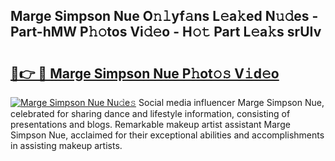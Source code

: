 ## Marge Simpson Nue O𝚗𝚕yf𝚊ns L𝚎a𝚔ed N𝚞𝚍es - Part-hMW P𝚑𝚘tos Vi𝚍𝚎o - H𝚘𝚝 Part L𝚎a𝚔s srUIv

# <h2><a href="http://kfexvp.oniu.top/?m=Marge+Simpson+Nue">🔗👉 🔴 Marge Simpson Nue P𝚑ot𝚘𝚜 V𝚒d𝚎o</a></h2>

[![Marge Simpson Nue Nu𝚍e𝚜](https://i.imgur.com/0qMVB7G.gif)](http://kfexvp.oniu.top/?m=Marge+Simpson+Nue)
Social media influencer Marge Simpson Nue, celebrated for sharing dance and lifestyle information, consisting of presentations and blogs. Remarkable makeup artist assistant Marge Simpson Nue, acclaimed for their exceptional abilities and accomplishments in assisting makeup artists.  
